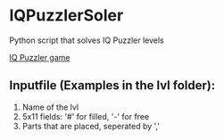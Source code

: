 # IQPuzzlerSoler

Python script that solves IQ Puzzler levels

[IQ Puzzler game](https://www.amazon.de/Smart-Games-Puzzle-Brainteaser-Game/dp/B001MWRYJ0)

## Inputfile (Examples in the lvl folder):

1. Name of the lvl
2. 5x11 fields: '#' for filled, '-' for free
3. Parts that are placed, seperated by ','
